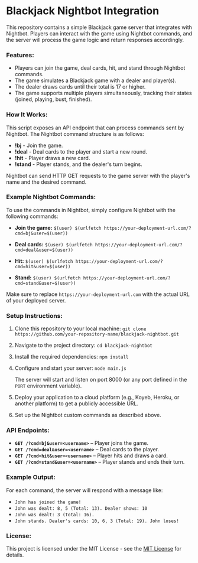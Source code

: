 # Blackjack Nightbot Integration

This repository contains a simple Blackjack game server that integrates with Nightbot. Players can interact with the game using Nightbot commands, and the server will process the game logic and return responses accordingly.

### Features:
- Players can join the game, deal cards, hit, and stand through Nightbot commands.
- The game simulates a Blackjack game with a dealer and player(s).
- The dealer draws cards until their total is 17 or higher.
- The game supports multiple players simultaneously, tracking their states (joined, playing, bust, finished).

### How It Works:

This script exposes an API endpoint that can process commands sent by Nightbot. The Nightbot command structure is as follows:

- **!bj** - Join the game.
- **!deal** - Deal cards to the player and start a new round.
- **!hit** - Player draws a new card.
- **!stand** - Player stands, and the dealer's turn begins.

Nightbot can send HTTP GET requests to the game server with the player's name and the desired command.

### Example Nightbot Commands:

To use the commands in Nightbot, simply configure Nightbot with the following commands:

- **Join the game:**
```$(user) $(urlfetch https://your-deployment-url.com/?cmd=bj&user=$(user))```

- **Deal cards:**
```$(user) $(urlfetch https://your-deployment-url.com/?cmd=deal&user=$(user))```


- **Hit:**
```$(user) $(urlfetch https://your-deployment-url.com/?cmd=hit&user=$(user))```

- **Stand:**
```$(user) $(urlfetch https://your-deployment-url.com/?cmd=stand&user=$(user))```

Make sure to replace `https://your-deployment-url.com` with the actual URL of your deployed server.

### Setup Instructions:

1. Clone this repository to your local machine:
```git clone https://github.com/your-repository-name/blackjack-nightbot.git```

2. Navigate to the project directory:
```cd blackjack-nightbot```

3. Install the required dependencies:
```npm install```

4. Configure and start your server:
```node main.js```

   The server will start and listen on port 8000 (or any port defined in the `PORT` environment variable).

5. Deploy your application to a cloud platform (e.g., Koyeb, Heroku, or another platform) to get a publicly accessible URL.

6. Set up the Nightbot custom commands as described above.

### API Endpoints:

- **`GET /?cmd=bj&user=<username>`** – Player joins the game.
- **`GET /?cmd=deal&user=<username>`** – Deal cards to the player.
- **`GET /?cmd=hit&user=<username>`** – Player hits and draws a card.
- **`GET /?cmd=stand&user=<username>`** – Player stands and ends their turn.

### Example Output:

For each command, the server will respond with a message like:

- `John has joined the game!`
- `John was dealt: 8, 5 (Total: 13). Dealer shows: 10`
- `John was dealt: 3 (Total: 16).`
- `John stands. Dealer's cards: 10, 6, 3 (Total: 19). John loses!`

### License:

This project is licensed under the MIT License - see the [MIT License](https://opensource.org/licenses/MIT) for details.
